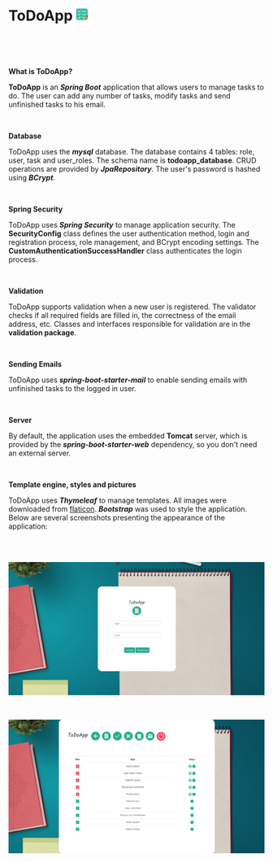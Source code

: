 # ToDoApp ![](src/main/resources/static/img/task-pro-sm.png)

<br>
<br>
<br>

<b>What is ToDoApp?</b>

<b>ToDoApp</b> is an <b><i>Spring Boot</i></b> application that allows users to manage tasks to do. The user can add any number of tasks, modify tasks and send unfinished tasks to his email.

<br>

<b>Database</b>

ToDoApp uses the <b><i>mysql</b></i> database. The database contains 4 tables: role, user, task and user_roles. The schema name is <b>todoapp_database</b>. CRUD operations are provided by <b><i>JpaRepository</b></i>. The user's password is hashed using <b><i>BCrypt</b></i>.

<br>

<b>Spring Security</b>

ToDoApp uses <b><i>Spring Security</i></b> to manage application security. The <b>SecurityConfig</b> class defines the user authentication method, login and registration process, role management, and BCrypt encoding settings. The <b>CustomAuthenticationSuccessHandler</b> class authenticates the login process.

<br>

<b>Validation</b>

ToDoApp supports validation when a new user is registered. The validator checks if all required fields are filled in, the correctness of the email address, etc. Classes and interfaces responsible for validation are in the <b>validation package</b>.

<br>

<b>Sending Emails</b>

ToDoApp uses <b><i>spring-boot-starter-mail</b></i> to enable sending emails with unfinished tasks to the logged in user.

<br>

<b>Server</b>

By default, the application uses the embedded <b>Tomcat</b> server, which is provided by the <b><i>spring-boot-starter-web</b></i> dependency, so you don't need an external server.

<br>

<b>Template engine, styles and pictures</b>

ToDoApp uses <b><i>Thymeleaf</b></i> to manage templates. All images were downloaded from <a href="https://www.flaticon.com/home">flaticon</a>. <b><i>Bootstrap</b></i> was used to style the application. Below are several screenshots presenting the appearance of the application:

<br>
<br>

![](screenshots/1.PNG)

<br>

![](screenshots/2.PNG)
